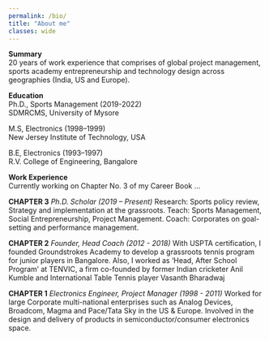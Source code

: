 ```yaml
---
permalink: /bio/
title: "About me"
classes: wide
---
```


**Summary**  
20 years of work experience that comprises of global project management, sports academy
entrepreneurship and technology design across geographies (India, US and Europe).

**Education**  
Ph.D., Sports Management (2019-2022)  
SDMRCMS, University of Mysore

M.S, Electronics (1998–1999)  
New Jersey Institute of Technology, USA

B.E, Electronics (1993–1997)  
R.V. College of Engineering, Bangalore

**Work Experience**  
Currently working on Chapter No. 3 of my Career Book ...

**CHAPTER 3**
*Ph.D. Scholar (2019 – Present)*
Research: Sports policy review, Strategy and implementation at the grassroots.
Teach: Sports Management, Social Entrepreneurship, Project Management.
Coach: Corporates on goal-setting and performance management. 

**CHAPTER 2**
*Founder, Head Coach (2012 - 2018)*
With USPTA certification, I founded Groundstrokes Academy to develop a grassroots tennis program for junior players in Bangalore. Also, I worked as ‘Head, After School Program’ at TENVIC, a firm co-founded by former Indian cricketer Anil Kumble and International Table Tennis player Vasanth Bharadwaj


**CHAPTER 1**
*Electronics Engineer, Project Manager (1998 - 2011)*
Worked for large Corporate multi-national enterprises such as Analog Devices, Broadcom, Magma and Pace/Tata Sky in the US & Europe. Involved in the design and delivery of products in semiconductor/consumer electronics space.


